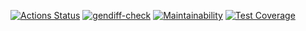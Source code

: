 [![Actions Status](https://github.com/Gamilkarr/python-project-lvl2/workflows/hexlet-check/badge.svg)](https://github.com/Gamilkarr/python-project-lvl2/actions)
[![gendiff-check](https://github.com/Gamilkarr/python-project-lvl2/actions/workflows/gendiff-check.yml/badge.svg)](https://github.com/Gamilkarr/python-project-lvl2/actions/workflows/gendiff-check.yml)
[![Maintainability](https://api.codeclimate.com/v1/badges/1b17ac9688bdbd460f42/maintainability)](https://codeclimate.com/github/Gamilkarr/python-project-lvl2/maintainability)
[![Test Coverage](https://api.codeclimate.com/v1/badges/1b17ac9688bdbd460f42/test_coverage)](https://codeclimate.com/github/Gamilkarr/python-project-lvl2/test_coverage)

<script id="asciicast-gmkgZcPvWL9cX7gOChv7FG2Kw" src="https://asciinema.org/a/gmkgZcPvWL9cX7gOChv7FG2Kw.js" async></script>
